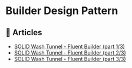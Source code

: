 # Builder Design Pattern

## 📕 Articles
- [SOLID Wash Tunnel - Fluent Builder (part 1/3)](https://www.ledjonbehluli.com/posts/wash-tunnel/fluent_builder_part_1/)
- [SOLID Wash Tunnel - Fluent Builder (part 2/3)](https://www.ledjonbehluli.com/posts/wash-tunnel/fluent_builder_part_2/)
- [SOLID Wash Tunnel - Fluent Builder (part 3/3)](https://www.ledjonbehluli.com/posts/wash-tunnel/fluent_builder_part_3/)